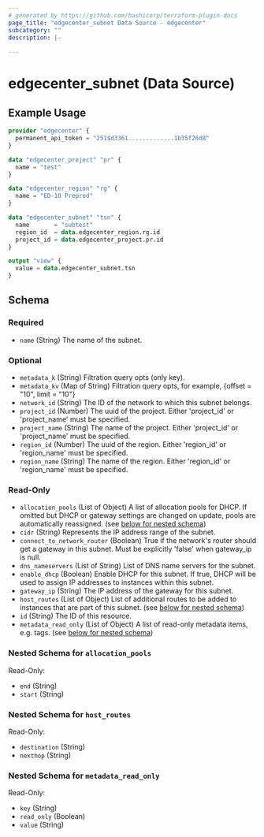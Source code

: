 ```yaml
---
# generated by https://github.com/hashicorp/terraform-plugin-docs
page_title: "edgecenter_subnet Data Source - edgecenter"
subcategory: ""
description: |-
  
---
```


# edgecenter_subnet (Data Source)



## Example Usage

```terraform
provider "edgecenter" {
  permanent_api_token = "251$d3361.............1b35f26d8"
}

data "edgecenter_project" "pr" {
  name = "test"
}

data "edgecenter_region" "rg" {
  name = "ED-10 Preprod"
}

data "edgecenter_subnet" "tsn" {
  name       = "subtest"
  region_id  = data.edgecenter_region.rg.id
  project_id = data.edgecenter_project.pr.id
}

output "view" {
  value = data.edgecenter_subnet.tsn
}
```

<!-- schema generated by tfplugindocs -->
## Schema

### Required

- `name` (String) The name of the subnet.

### Optional

- `metadata_k` (String) Filtration query opts (only key).
- `metadata_kv` (Map of String) Filtration query opts, for example, {offset = "10", limit = "10"}
- `network_id` (String) The ID of the network to which this subnet belongs.
- `project_id` (Number) The uuid of the project. Either 'project_id' or 'project_name' must be specified.
- `project_name` (String) The name of the project. Either 'project_id' or 'project_name' must be specified.
- `region_id` (Number) The uuid of the region. Either 'region_id' or 'region_name' must be specified.
- `region_name` (String) The name of the region. Either 'region_id' or 'region_name' must be specified.

### Read-Only

- `allocation_pools` (List of Object) A list of allocation pools for DHCP. If omitted but DHCP or gateway settings are changed on update, pools are automatically reassigned. (see [below for nested schema](#nestedatt--allocation_pools))
- `cidr` (String) Represents the IP address range of the subnet.
- `connect_to_network_router` (Boolean) True if the network's router should get a gateway in this subnet. Must be explicitly 'false' when gateway_ip is null.
- `dns_nameservers` (List of String) List of DNS name servers for the subnet.
- `enable_dhcp` (Boolean) Enable DHCP for this subnet. If true, DHCP will be used to assign IP addresses to instances within this subnet.
- `gateway_ip` (String) The IP address of the gateway for this subnet.
- `host_routes` (List of Object) List of additional routes to be added to instances that are part of this subnet. (see [below for nested schema](#nestedatt--host_routes))
- `id` (String) The ID of this resource.
- `metadata_read_only` (List of Object) A list of read-only metadata items, e.g. tags. (see [below for nested schema](#nestedatt--metadata_read_only))

<a id="nestedatt--allocation_pools"></a>
### Nested Schema for `allocation_pools`

Read-Only:

- `end` (String)
- `start` (String)


<a id="nestedatt--host_routes"></a>
### Nested Schema for `host_routes`

Read-Only:

- `destination` (String)
- `nexthop` (String)


<a id="nestedatt--metadata_read_only"></a>
### Nested Schema for `metadata_read_only`

Read-Only:

- `key` (String)
- `read_only` (Boolean)
- `value` (String)
